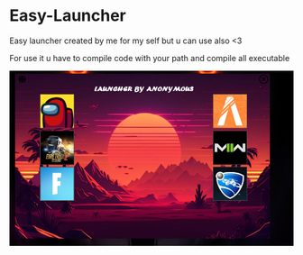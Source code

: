 # Easy-Launcher
Easy launcher created by me for my self but u can use also &lt;3

For use it u have to compile code with your path and compile all executable


![Alt text](image.png)

